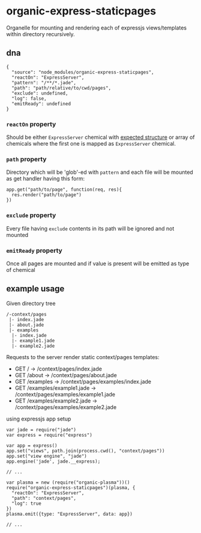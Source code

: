 # organic-express-staticpages

Organelle for mounting and rendering each of expressjs views/templates within directory recursively.

## dna

    {
      "source": "node_modules/organic-express-staticpages",
      "reactOn": "ExpressServer",
      "pattern": "/**/*.jade",
      "path": "path/relative/to/cwd/pages",
      "exclude": undefined,
      "log": false,
      "emitReady": undefined
    }

### `reactOn` property

Should be either `ExpressServer` chemical with [expected structure](https://github.com/outbounder/organic-express-server#emitready-chemical) or array of chemicals where the first one is mapped as `ExpressServer` chemical.


### `path` property

Directory which will be 'glob'-ed with `pattern` and each file will be mounted as get handler having this form:

    app.get("path/to/page", function(req, res){
      res.render("path/to/page")
    })

### `exclude` property

Every file having `exclude` contents in its path will be ignored and not mounted

### `emitReady` property

Once all pages are mounted and if value is present will be emitted as type of chemical

## example usage

Given directory tree

    /-context/pages
     |- index.jade
     |- about.jade
     |- examples
      |- index.jade
      |- example1.jade
      |- example2.jade

Requests to the server render static context/pages templates:

* GET / -> /context/pages/index.jade
* GET /about -> /context/pages/about.jade
* GET /examples -> /context/pages/examples/index.jade
* GET /examples/example1.jade -> /context/pages/examples/example1.jade
* GET /examples/example2.jade -> /context/pages/examples/example2.jade


using expressjs app setup

    var jade = require("jade")
    var express = require("express")

    var app = express()
    app.set("views", path.join(process.cwd(), "context/pages"))
    app.set("view engine", "jade")
    app.engine('jade', jade.__express);

    // ...

    var plasma = new (require("organic-plasma"))()
    require("organic-express-staticpages")(plasma, {
      "reactOn": "ExpressServer",
      "path": "context/pages",
      "log": true
    })
    plasma.emit({type: "ExpressServer", data: app})

    // ...